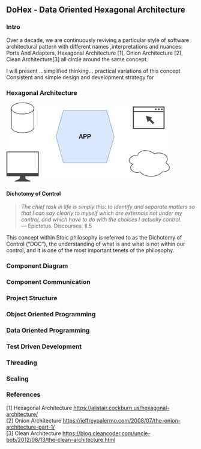 ## DoHex - Data Oriented Hexagonal Architecture 

### Intro

Over a decade, we are continuously reviving a particular style of software architectural pattern with different names ,interpretations and nuances. Ports And Adapters, Hexagonal Architecture [1], Onion Architecture [2], Clean Architecture[3] all circle around the same concept.  
 
I will present ...simplified thinking... practical variations of this concept
Consistent and simple design and development strategy for 
 
### Hexagonal Architecture
![App and Outside World (IO Devices)](https://raw.githubusercontent.com/alicemunsal/dohex/master/diagrams/1.drawio.png)

#### Dichotomy of Control

> *The chief task in life is simply this: to identify and separate matters so that I can say clearly to myself which are externals not under my control, and which have to do with the choices I actually control.*  
> — Epictetus. Discourses. II.5  

This concept within Stoic philosophy is referred to as the Dichotomy of Control (“DOC”), the understanding of what is and what is not within our control, and it is one of the most important tenets of the philosophy. 

### Component Diagram 

### Component Communication

### Project Structure

### Object Oriented Programming

### Data Oriented Programming

### Test Driven Development

### Threading

### Scaling

### References
[1] Hexagonal Architecture https://alistair.cockburn.us/hexagonal-architecture/  
[2] Onion Architecture https://jeffreypalermo.com/2008/07/the-onion-architecture-part-1/  
[3] Clean Architecture https://blog.cleancoder.com/uncle-bob/2012/08/13/the-clean-architecture.html  
<!--stackedit_data:
eyJoaXN0b3J5IjpbOTM2NTk4MjQ4LDk1NzI0MzMxMyw1MTA4MD
gzNCwtNDQyNzM0NDc2LC0xMDE1Njk5NDk1LDg0OTIwNzQxOSwt
MTQyNDYxMjg5OCwyMTEwNzE3ODM0LDY2Njc0Mzk0OCwzMzcxMz
k0NzUsNTE2NTgzOTgyLC0xODc1Mzc4OTcwLDczNTc2NTczNCwt
MTUzNjEwNTg4MiwxMDc2MzkwNDk5LC0xMDEwNDQyMTU5LDY4OT
E5MjcyNCwtODUyMDk1MzA0LDcwOTk4NjIyNiwzMjY0MTgxMV19

-->